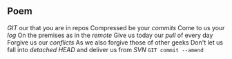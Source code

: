 ## Poem
*GIT* our that you are in repos
Compressed be your *commits*
Come to us your *log*
On the premises as in the *remote*
Give us today our *pull* of every day
Forgive us our *conflicts*
As we also forgive those of other geeks
Don't let us fall into *detached HEAD*
and deliver us from *SVN*
`GIT commit --amend`
